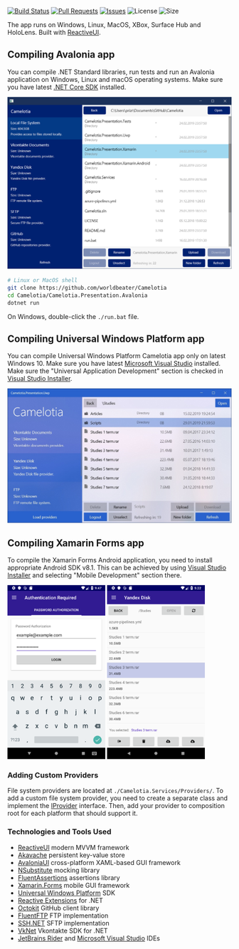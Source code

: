 [![Build Status](https://worldbeater.visualstudio.com/Camelotia/_apis/build/status/Camelotia-CI)](https://worldbeater.visualstudio.com/Camelotia/_build/latest?definitionId=1) [![Pull Requests](https://img.shields.io/github/issues-pr/worldbeater/camelotia.svg)](https://github.com/worldbeater/Camelotia/pulls) [![Issues](https://img.shields.io/github/issues/worldbeater/camelotia.svg)](https://github.com/worldbeater/Camelotia/issues) ![License](https://img.shields.io/github/license/worldbeater/camelotia.svg) ![Size](https://img.shields.io/github/repo-size/worldbeater/camelotia.svg)

The app runs on Windows, Linux, MacOS, XBox, Surface Hub and HoloLens. Built with [ReactiveUI](https://github.com/reactiveui/ReactiveUI).

## Compiling Avalonia app

You can compile .NET Standard libraries, run tests and run an Avalonia application on Windows, Linux and macOS operating systems. Make sure you have latest [.NET Core SDK](https://dot.net/) installed.

<img src="./UiAvalonia.png" width="550">

```sh
# Linux or MacOS shell
git clone https://github.com/worldbeater/Camelotia
cd Camelotia/Camelotia.Presentation.Avalonia
dotnet run
```

On Windows, double-click the `./run.bat` file.

## Compiling Universal Windows Platform app

You can compile Universal Windows Platform Camelotia app only on latest Windows 10. Make sure you have latest [Microsoft Visual Studio](https://visualstudio.microsoft.com/) installed. Make sure the "Universal Application Development" section is checked in [Visual Studio Installer](https://visualstudio.microsoft.com/ru/vs/).

<img src="./UiWindows.jpg" width="620">

## Compiling Xamarin Forms app

To compile the Xamarin Forms Android application, you need to install appropriate Android SDK v8.1. This can be achieved by using [Visual Studio Installer](https://visualstudio.microsoft.com/ru/vs/) and selecting "Mobile Development" section there.

<img src="./UiAndroid1.png" width="220"> <img src="./UiAndroid2.png" width="220">

### Adding Custom Providers

File system providers are located at `./Camelotia.Services/Providers/`. To add a custom file system provider, you need to create a separate class and implement the [IProvider](https://github.com/worldbeater/Camelotia/blob/master/Camelotia.Services/Interfaces/IProvider.cs) interface. Then, add your provider to composition root for each platform that should support it.

### Technologies and Tools Used

- <a href="https://reactiveui.net/">ReactiveUI</a> modern MVVM framework
- <a href="https://github.com/reactiveui/Akavache">Akavache</a> persistent key-value store
- <a href="http://github.com/avaloniaui">AvaloniaUI</a> cross-platform XAML-based GUI framework
- <a href="https://github.com/nsubstitute/NSubstitute">NSubstitute</a> mocking library
- <a href="https://github.com/fluentassertions/fluentassertions">FluentAssertions</a> assertions library
- <a href="https://docs.microsoft.com/en-us/xamarin/xamarin-forms/">Xamarin.Forms</a> mobile GUI framework
- <a href="https://docs.microsoft.com/en-us/windows/uwp/get-started/universal-application-platform-guide">Universal Windows Platform</a> SDK
- <a href="https://github.com/dotnet/reactive">Reactive Extensions</a> for .NET
- <a href="https://github.com/octokit/octokit.net">Octokit</a> GitHub client library
- <a href="https://github.com/robinrodricks/FluentFTP">FluentFTP</a> FTP implementation
- <a href="https://github.com/sshnet/SSH.NET/">SSH.NET</a> SFTP implementation
- <a href="https://github.com/vknet/vk">VkNet</a> Vkontakte SDK for .NET
- <a href="https://www.jetbrains.com/rider/">JetBrains Rider</a> and <a href="https://visualstudio.microsoft.com/">Microsoft Visual Studio</a> IDEs
